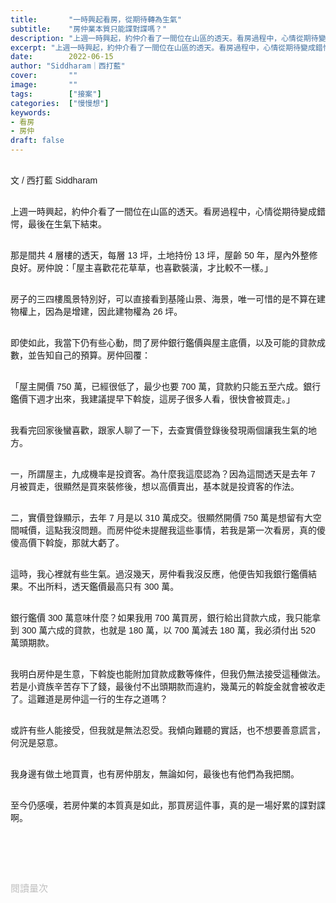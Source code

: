 ```yaml
---
title:       "一時興起看房，從期待轉為生氣"
subtitle:    "房仲業本質只能諜對諜嗎？"
description: "上週一時興起，約仲介看了一間位在山區的透天。看房過程中，心情從期待變成錯愕，最後在生氣下結束..."
excerpt: "上週一時興起，約仲介看了一間位在山區的透天。看房過程中，心情從期待變成錯愕，最後在生氣下結束..."
date:        2022-06-15
author: "Siddharam｜西打藍"
cover:       ""
image:       ""
tags:        ["接案"]
categories:  ["慢慢想"]
keywords:
- 看房
- 房仲
draft: false
---
```


<article style="font-family: 'Noto Sans TC', '微軟正黑體', sans-serif; font-weight: 300;">

<br>文 / 西打藍 Siddharam<br><br>

上週一時興起，約仲介看了一間位在山區的透天。看房過程中，心情從期待變成錯愕，最後在生氣下結束。<br><br>

那是間共 4 層樓的透天，每層 13 坪，土地持份 13 坪，屋齡 50 年，屋內外整修良好。房仲說：「屋主喜歡花花草草，也喜歡裝潢，才比較不一樣。」<br><br>

房子的三四樓風景特別好，可以直接看到基隆山景、海景，唯一可惜的是不算在建物權上，因為是增建，因此建物權為 26 坪。<br><br>

即使如此，我當下仍有些心動，問了房仲銀行鑑價與屋主底價，以及可能的貸款成數，並告知自己的預算。房仲回覆：<br><br>

「屋主開價 750 萬，已經很低了，最少也要 700 萬，貸款約只能五至六成。銀行鑑價下週才出來，我建議提早下斡旋，這房子很多人看，很快會被買走。」<br><br>

我看完回家後蠻喜歡，跟家人聊了一下，去查實價登錄後發現兩個讓我生氣的地方。<br><br>

一，所謂屋主，九成機率是投資客。為什麼我這麼認為？因為這間透天是去年 7 月被買走，很顯然是買來裝修後，想以高價賣出，基本就是投資客的作法。<br><br>

二，實價登錄顯示，去年 7 月是以 310 萬成交。很顯然開價 750 萬是想留有大空間喊價，這點我沒問題。而房仲從未提醒我這些事情，若我是第一次看房，真的傻傻高價下斡旋，那就大虧了。<br><br>

這時，我心裡就有些生氣。過沒幾天，房仲看我沒反應，他便告知我銀行鑑價結果。不出所料，透天鑑價最高只有 300 萬。<br><br>

銀行鑑價 300 萬意味什麼？如果我用 700 萬買房，銀行給出貸款六成，我只能拿到 300 萬六成的貸款，也就是 180 萬，以 700 萬減去 180 萬，我必須付出 520 萬頭期款。<br><br>

我明白房仲是生意，下斡旋也能附加貸款成數等條件，但我仍無法接受這種做法。若是小資族辛苦存下了錢，最後付不出頭期款而違約，幾萬元的斡旋金就會被收走了。這難道是房仲這一行的生存之道嗎？<br><br>

或許有些人能接受，但我就是無法忍受。我傾向難聽的實話，也不想要善意謊言，何況是惡意。<br><br>

我身邊有做土地買賣，也有房仲朋友，無論如何，最後也有他們為我把關。<br><br>

至今仍感嘆，若房仲業的本質真是如此，那買房這件事，真的是一場好累的諜對諜啊。<br><br>


<br><br><br>

</article>

<div style="color: #bfbfbf; font-size: 15px;" id="busuanzi_container_page_pv">
  閱讀量<span id="busuanzi_value_page_pv"></span>次
</div>

<script src="../../js/post.js"></script>





